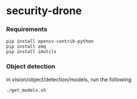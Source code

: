 # security-drone

### Requirements

``` 
pip install opencv-contrib-python
pip install zmq
pip install imutils
```

### Object detection 

in vision/object/detection/models, run the following
``` 
./get_models.sh
```
